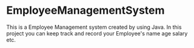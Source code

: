 # EmployeeManagementSystem

This is a Employee Management system created by using Java. In this project you can keep track and record your Employee's name age salary etc.
